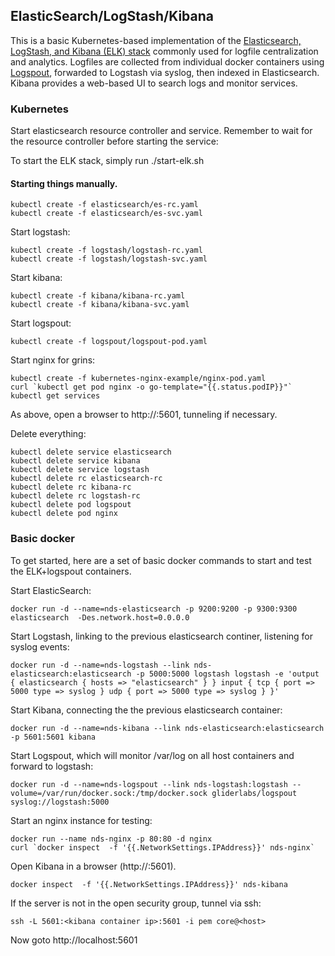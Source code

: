 ## ElasticSearch/LogStash/Kibana 

This is a basic Kubernetes-based implementation of the [Elasticsearch, LogStash, and Kibana (ELK) stack](https://www.elastic.co/webinars/introduction-elk-stack) commonly used for logfile centralization and analytics. Logfiles are collected from individual docker containers using [Logspout](https://github.com/gliderlabs/logspout), forwarded to Logstash via syslog, then indexed in Elasticsearch.  Kibana provides a web-based UI to search logs and monitor services.

### Kubernetes

Start elasticsearch resource controller and service. Remember to wait for the resource controller before starting the service:

To start the ELK stack, simply run ./start-elk.sh

#### Starting things manually.

```
kubectl create -f elasticsearch/es-rc.yaml
kubectl create -f elasticsearch/es-svc.yaml
```

Start logstash:
```
kubectl create -f logstash/logstash-rc.yaml
kubectl create -f logstash/logstash-svc.yaml
```

Start kibana:
```
kubectl create -f kibana/kibana-rc.yaml
kubectl create -f kibana/kibana-svc.yaml
```

Start logspout:

```
kubectl create -f logspout/logspout-pod.yaml
```

Start nginx for grins:
```
kubectl create -f kubernetes-nginx-example/nginx-pod.yaml 
curl `kubectl get pod nginx -o go-template="{{.status.podIP}}"`
kubectl get services
```
As above, open a browser to http://<kibana host>:5601, tunneling if necessary.

Delete everything:
```
kubectl delete service elasticsearch
kubectl delete service kibana
kubectl delete service logstash
kubectl delete rc elasticsearch-rc
kubectl delete rc kibana-rc
kubectl delete rc logstash-rc
kubectl delete pod logspout
kubectl delete pod nginx
```


### Basic docker
To get started, here are a set of basic docker commands to start and test the ELK+logspout containers.

Start ElasticSearch:
```
docker run -d --name=nds-elasticsearch -p 9200:9200 -p 9300:9300 elasticsearch  -Des.network.host=0.0.0.0
```

Start Logstash, linking to the previous elasticsearch continer, listening for syslog events:
```
docker run -d --name=nds-logstash --link nds-elasticsearch:elasticsearch -p 5000:5000 logstash logstash -e 'output { elasticsearch { hosts => "elasticsearch" } } input { tcp { port => 5000 type => syslog } udp { port => 5000 type => syslog } }'
```

Start Kibana, connecting the the previous elasticsearch container:
```
docker run -d --name=nds-kibana --link nds-elasticsearch:elasticsearch  -p 5601:5601 kibana
```

Start Logspout, which will monitor /var/log on all host containers and forward to logstash:
```
docker run -d --name=nds-logspout --link nds-logstash:logstash --volume=/var/run/docker.sock:/tmp/docker.sock gliderlabs/logspout syslog://logstash:5000
```

Start an nginx instance for testing:
```
docker run --name nds-nginx -p 80:80 -d nginx
curl `docker inspect  -f '{{.NetworkSettings.IPAddress}}' nds-nginx`
```

Open Kibana in a browser (http://<host>:5601). 
```
docker inspect  -f '{{.NetworkSettings.IPAddress}}' nds-kibana
```

If the server is not in the open security group, tunnel via ssh:
```
ssh -L 5601:<kibana container ip>:5601 -i pem core@<host>
```

Now goto http://localhost:5601

